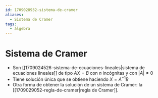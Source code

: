 ```yaml
---
id: 1709028932-sistema-de-cramer
aliases:
  - Sistema de Cramer
tags:
  - álgebra
---
```


# Sistema de Cramer

- Son [[1709024526-sistema-de-ecuaciones-lineales|sistema de ecuaciones lineales]] de tipo $AX=B$ con $n$ incógnitas y con $|A| \neq 0$
- Tiene solución única que se obtiene haciendo $X = A^{-1}B$
- Otra forma de obtener la solución de un sistema de Cramer: la [[1709029052-regla-de-cramer|regla de Cramer]].
